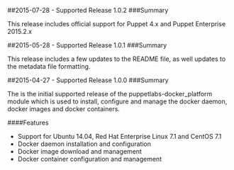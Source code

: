 ##2015-07-28 - Supported Release 1.0.2
###Summary

This release includes official support for Puppet 4.x and Puppet Enterprise 2015.2.x

##2015-05-28 - Supported Release 1.0.1
###Summary

This release includes a few updates to the README file, as well updates to the metadata file formatting.

##2015-04-27 - Supported Release 1.0.0
###Summary

The is the initial supported release of the puppetlabs-docker_platform module which is used to install, configure and manage the docker daemon, docker images and docker containers.

####Features
- Support for Ubuntu 14.04, Red Hat Enterprise Linux 7.1 and CentOS 7.1
- Docker daemon installation and configuration
- Docker image download and management
- Docker container configuration and management

